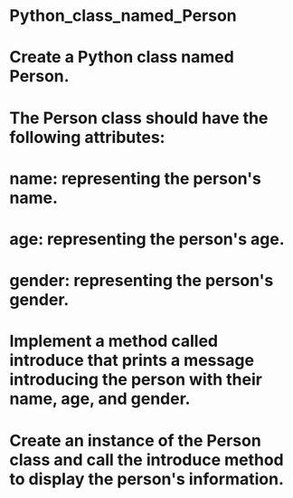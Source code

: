 # Python_class_named_Person
# Create a Python class named Person.
# The Person class should have the following attributes:
# name: representing the person's name.
# age: representing the person's age.
# gender: representing the person's gender.
# Implement a method called introduce that prints a message introducing the person with their name, age, and gender.
# Create an instance of the Person class and call the introduce method to display the person's information.
